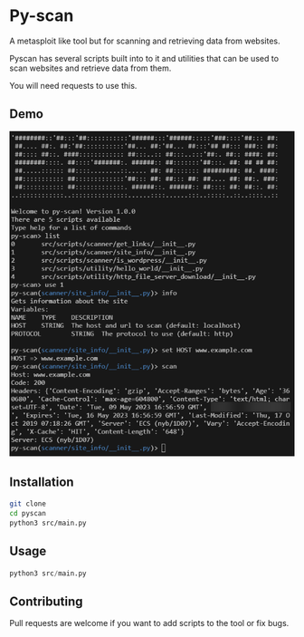 # Py-scan

A metasploit like tool but for scanning and retrieving data from websites.

Pyscan has several scripts built into to it and utilities that can be used to scan websites and retrieve data from them.

You will need requests to use this.

## Demo

![Demo image](doc/demo.png)

## Installation

```bash
git clone
cd pyscan
python3 src/main.py
```

## Usage

```python
python3 src/main.py
```

## Contributing
Pull requests are welcome if you want to add scripts to the tool or fix bugs.